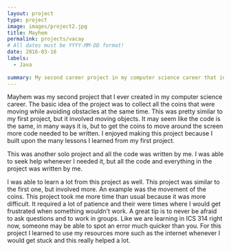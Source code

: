 ```yaml
---
layout: project
type: project
image: images/project2.jpg
title: Mayhem 
permalink: projects/vacay
# All dates must be YYYY-MM-DD format!
date: 2016-03-16
labels:
  - Java
  
summary: My second career project in my computer science career that involves collecting moving objects. 
---
```


Mayhem was my second project that I ever created in my computer science career. The basic idea of the project was to collect all the coins that were moving while avoiding obstacles at the same time. This was pretty similar to my first project, but it involved moving objects. It may seem like the code is the same, in many ways it is, but to get the coins to move around the screen more code needed to be written. I enjoyed making this project because I built upon the many lessons I learned from my first project. 

This was another solo project and all the code was written by me. I was able to seek help whenever I needed it, but all the code and everything in the project was written by me. 

I was able to learn a lot from this project as well. This project was similar to the first one, but involved more. An example was the movement of the coins. This project took me more time than usual because it was more difficult. It required a lot of patience and their were times where I would get frustrated when something wouldn't work. A great tip is to never be afraid to ask questions and to work in groups. Like we are learning in ICS 314 right now, someone may be able to spot an error much quicker than you. For this project I learned to use my resources more such as the internet whenever I would get stuck and this really helped a lot. 
